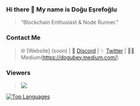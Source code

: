### Hi there 👋 My name is Doğu Eşrefoğlu
> “Blockchain Enthusiast & Node Runner.”
### Contact Me

> 🌐 [Website] (soon) | 💬 [Discord](https://discordapp.com/users/538816066873196545) | ✨ [Twitter](https://twitter.com/doguesrefoglu91) | ✍🏻Medium(https://dogubey.medium.com/)

### Viewers
> <img align="top" src="https://komarev.com/ghpvc/?username=nodesxploit&color=blue"/>
[![Top Languages](https://github-readme-stats.vercel.app/api/top-langs/?username=nodesxploit&layout=compact&theme=dark)](https://github.com/anuraghazra/github-readme-stats)
